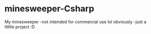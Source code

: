 # minesweeper-Csharp
My minesweeper
-not intended for commercial use lol obviously
-just a litttle project :D

